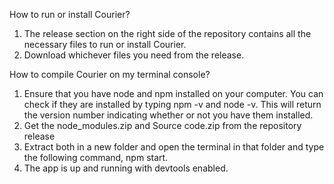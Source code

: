 How to run or install Courier?
1) The release section on the right side of the repository contains all the necessary files to run or install Courier.
2) Download whichever files you need from the release. 



How to compile Courier on my terminal console?
1) Ensure that you have node and npm installed on your computer. You can check if they are installed by typing npm -v and node -v. This will return the version number 
indicating whether or not you have them installed.
2) Get the node_modules.zip and Source code.zip from the repository release
3) Extract both in a new folder and open the terminal in that folder and type the following command, npm start.
4) The app is up and running with devtools enabled.
